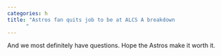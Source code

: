 ```yaml
---
categories: h
title: "Astros fan quits job to be at ALCS A breakdown
      "
---
```

And we most definitely have questions. Hope the Astros make it worth it.
      
